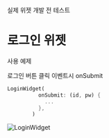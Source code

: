 실제 위젯 개발 전 테스트
# 로그인 위젯

사용 예제

로그인 버튼 클릭 이벤트시 onSubmit

``` dart
LoginWidget(
          onSubmit: (id, pw) {
            ...
          },
        )
```


![LoginWidget](https://github.com/zeesooho/widget_test/assets/25339188/930e847f-3f8f-4eb5-b9ff-9925534bd052)
